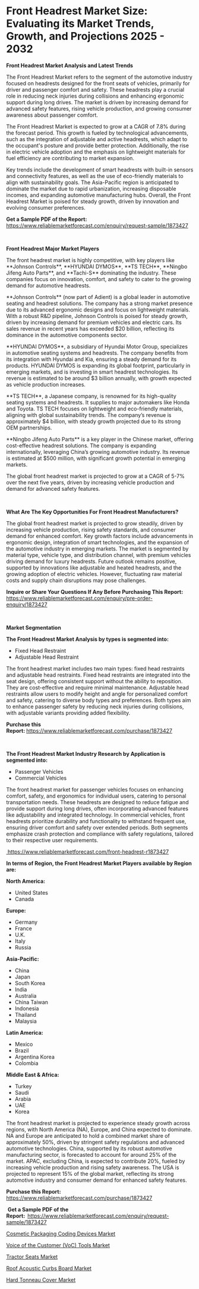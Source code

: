 <p><h1>Front Headrest Market Size: Evaluating its Market Trends, Growth, and Projections 2025 - 2032</h1></p><p><strong>Front Headrest Market Analysis and Latest Trends</strong></p>
<p><p>The Front Headrest Market refers to the segment of the automotive industry focused on headrests designed for the front seats of vehicles, primarily for driver and passenger comfort and safety. These headrests play a crucial role in reducing neck injuries during collisions and enhancing ergonomic support during long drives. The market is driven by increasing demand for advanced safety features, rising vehicle production, and growing consumer awareness about passenger comfort.</p><p>The Front Headrest Market is expected to grow at a CAGR of 7.8% during the forecast period. This growth is fueled by technological advancements, such as the integration of adjustable and active headrests, which adapt to the occupant's posture and provide better protection. Additionally, the rise in electric vehicle adoption and the emphasis on lightweight materials for fuel efficiency are contributing to market expansion.</p><p>Key trends include the development of smart headrests with built-in sensors and connectivity features, as well as the use of eco-friendly materials to align with sustainability goals. The Asia-Pacific region is anticipated to dominate the market due to rapid urbanization, increasing disposable incomes, and expanding automotive manufacturing hubs. Overall, the Front Headrest Market is poised for steady growth, driven by innovation and evolving consumer preferences.</p></p>
<p><strong>Get a Sample PDF of the Report:&nbsp;</strong> <a href="https://www.reliablemarketforecast.com/enquiry/request-sample/1873427?utm_campaign=1899&utm_medium=2&utm_source=Github&utm_content=ia&utm_term=21012025&utm_id=front-headrest">https://www.reliablemarketforecast.com/enquiry/request-sample/1873427</a></p>
<p>&nbsp;</p>
<p><strong>Front Headrest Major Market Players</strong></p>
<p><p>The front headrest market is highly competitive, with key players like **Johnson Controls**, **HYUNDAI DYMOS**, **TS TECH**, **Ningbo Jifeng Auto Parts**, and **Tachi-S** dominating the industry. These companies focus on innovation, comfort, and safety to cater to the growing demand for automotive headrests.</p><p>**Johnson Controls** (now part of Adient) is a global leader in automotive seating and headrest solutions. The company has a strong market presence due to its advanced ergonomic designs and focus on lightweight materials. With a robust R&D pipeline, Johnson Controls is poised for steady growth, driven by increasing demand for premium vehicles and electric cars. Its sales revenue in recent years has exceeded $20 billion, reflecting its dominance in the automotive components sector.</p><p>**HYUNDAI DYMOS**, a subsidiary of Hyundai Motor Group, specializes in automotive seating systems and headrests. The company benefits from its integration with Hyundai and Kia, ensuring a steady demand for its products. HYUNDAI DYMOS is expanding its global footprint, particularly in emerging markets, and is investing in smart headrest technologies. Its revenue is estimated to be around $3 billion annually, with growth expected as vehicle production increases.</p><p>**TS TECH**, a Japanese company, is renowned for its high-quality seating systems and headrests. It supplies to major automakers like Honda and Toyota. TS TECH focuses on lightweight and eco-friendly materials, aligning with global sustainability trends. The company’s revenue is approximately $4 billion, with steady growth projected due to its strong OEM partnerships.</p><p>**Ningbo Jifeng Auto Parts** is a key player in the Chinese market, offering cost-effective headrest solutions. The company is expanding internationally, leveraging China’s growing automotive industry. Its revenue is estimated at $500 million, with significant growth potential in emerging markets.</p><p>The global front headrest market is projected to grow at a CAGR of 5-7% over the next five years, driven by increasing vehicle production and demand for advanced safety features.</p></p>
<p>&nbsp;</p>
<p><strong>What Are The Key Opportunities For Front Headrest Manufacturers?</strong></p>
<p><p>The global front headrest market is projected to grow steadily, driven by increasing vehicle production, rising safety standards, and consumer demand for enhanced comfort. Key growth factors include advancements in ergonomic design, integration of smart technologies, and the expansion of the automotive industry in emerging markets. The market is segmented by material type, vehicle type, and distribution channel, with premium vehicles driving demand for luxury headrests. Future outlook remains positive, supported by innovations like adjustable and heated headrests, and the growing adoption of electric vehicles. However, fluctuating raw material costs and supply chain disruptions may pose challenges.</p></p>
<p><strong>Inquire or Share Your Questions If Any Before Purchasing This Report:</strong> <a href="https://www.reliablemarketforecast.com/enquiry/pre-order-enquiry/1873427?utm_campaign=1899&utm_medium=2&utm_source=Github&utm_content=ia&utm_term=21012025&utm_id=front-headrest">https://www.reliablemarketforecast.com/enquiry/pre-order-enquiry/1873427</a></p>
<p>&nbsp;</p>
<p><strong>Market Segmentation</strong></p>
<p><strong>The Front Headrest Market Analysis by types is segmented into:</strong></p>
<p><ul><li>Fixed Head Restraint</li><li>Adjustable Head Restraint</li></ul></p>
<p><p>The front headrest market includes two main types: fixed head restraints and adjustable head restraints. Fixed head restraints are integrated into the seat design, offering consistent support without the ability to reposition. They are cost-effective and require minimal maintenance. Adjustable head restraints allow users to modify height and angle for personalized comfort and safety, catering to diverse body types and preferences. Both types aim to enhance passenger safety by reducing neck injuries during collisions, with adjustable variants providing added flexibility.</p></p>
<p><strong>Purchase this Report:&nbsp;</strong><a href="https://www.reliablemarketforecast.com/purchase/1873427?utm_campaign=1899&utm_medium=2&utm_source=Github&utm_content=ia&utm_term=21012025&utm_id=front-headrest">https://www.reliablemarketforecast.com/purchase/1873427</a></p>
<p>&nbsp;</p>
<p><strong>The Front Headrest Market Industry Research by Application is segmented into:</strong></p>
<p><ul><li>Passenger Vehicles</li><li>Commercial Vehicles</li></ul></p>
<p><p>The front headrest market for passenger vehicles focuses on enhancing comfort, safety, and ergonomics for individual users, catering to personal transportation needs. These headrests are designed to reduce fatigue and provide support during long drives, often incorporating advanced features like adjustability and integrated technology. In commercial vehicles, front headrests prioritize durability and functionality to withstand frequent use, ensuring driver comfort and safety over extended periods. Both segments emphasize crash protection and compliance with safety regulations, tailored to their respective user requirements.</p></p>
<p><a href="https://www.reliablemarketforecast.com/front-headrest-r1873427?utm_campaign=1899&utm_medium=2&utm_source=Github&utm_content=ia&utm_term=21012025&utm_id=front-headrest">&nbsp;https://www.reliablemarketforecast.com/front-headrest-r1873427</a></p>
<p><strong>In terms of Region, the Front Headrest Market Players available by Region are:</strong></p>
<p>
    <p> <strong> North America: </strong>
        <ul>
            <li>United States</li>
            <li>Canada</li>
        </ul>
        </p> 
    <p> <strong> Europe: </strong>
        <ul>
            <li>Germany</li>
            <li>France</li>
            <li>U.K.</li>
            <li>Italy</li>
            <li>Russia</li>
        </ul>
        </p> 
    <p> <strong> Asia-Pacific: </strong>
        <ul>
            <li>China</li>
            <li>Japan</li>
            <li>South Korea</li>
            <li>India</li>
            <li>Australia</li>
            <li>China Taiwan</li>
            <li>Indonesia</li>
            <li>Thailand</li>
            <li>Malaysia</li>
        </ul>
        </p> 
    <p> <strong> Latin America: </strong>
        <ul>
            <li>Mexico</li>
            <li>Brazil</li>
            <li>Argentina Korea</li>
            <li>Colombia</li>
        </ul>
        </p> 
    <p> <strong> Middle East & Africa: </strong>
        <ul>
            <li>Turkey</li>
            <li>Saudi</li>
            <li>Arabia</li>
            <li>UAE</li>
            <li>Korea</li>
        </ul>
    </p>
    </p>
<p><p>The front headrest market is projected to experience steady growth across regions, with North America (NA), Europe, and China expected to dominate. NA and Europe are anticipated to hold a combined market share of approximately 50%, driven by stringent safety regulations and advanced automotive technologies. China, supported by its robust automotive manufacturing sector, is forecasted to account for around 25% of the market. APAC, excluding China, is expected to contribute 20%, fueled by increasing vehicle production and rising safety awareness. The USA is projected to represent 15% of the global market, reflecting its strong automotive industry and consumer demand for enhanced safety features.</p></p>
<p><strong>Purchase this Report: </strong><a href="https://www.reliablemarketforecast.com/purchase/1873427?utm_campaign=1899&utm_medium=2&utm_source=Github&utm_content=ia&utm_term=21012025&utm_id=front-headrest">https://www.reliablemarketforecast.com/purchase/1873427</a></p>
<p>&nbsp;<strong>Get a Sample PDF of the Report:&nbsp;&nbsp;</strong><a href="https://www.reliablemarketforecast.com/enquiry/request-sample/1873427?utm_campaign=1899&utm_medium=2&utm_source=Github&utm_content=ia&utm_term=21012025&utm_id=front-headrest">https://www.reliablemarketforecast.com/enquiry/request-sample/1873427</a></p>
<p><strong></strong></p>
<p><p><a href="https://www.linkedin.com/pulse/cosmetic-packaging-coding-devices-market-share-size-tqpyc?utm_campaign=1899&utm_medium=2&utm_source=Github&utm_content=ia&utm_term=21012025&utm_id=front-headrest">Cosmetic Packaging Coding Devices Market</a></p><p><a href="https://www.linkedin.com/pulse/voice-customer-voc-tools-market-growth-outlook-comprehensive-a4oue?utm_campaign=1899&utm_medium=2&utm_source=Github&utm_content=ia&utm_term=21012025&utm_id=front-headrest">Voice of the Customer (VoC) Tools Market</a></p><p><a href="https://github.com/raffadongraffadong/Market-Research-Report-List-1/blob/main/tractor-seats-market.md?utm_campaign=1899&utm_medium=2&utm_source=Github&utm_content=ia&utm_term=21012025&utm_id=front-headrest">Tractor Seats Market</a></p><p><a href="https://www.linkedin.com/pulse/insightful-analysis-roof-acoustic-curbs-board-market-2025-2032-4k76e?utm_campaign=1899&utm_medium=2&utm_source=Github&utm_content=ia&utm_term=21012025&utm_id=front-headrest">Roof Acoustic Curbs Board Market</a></p><p><a href="https://github.com/dolorespeddico90/Market-Research-Report-List-1/blob/main/hard-tonneau-cover-market.md?utm_campaign=1899&utm_medium=2&utm_source=Github&utm_content=ia&utm_term=21012025&utm_id=front-headrest">Hard Tonneau Cover Market</a></p></p>